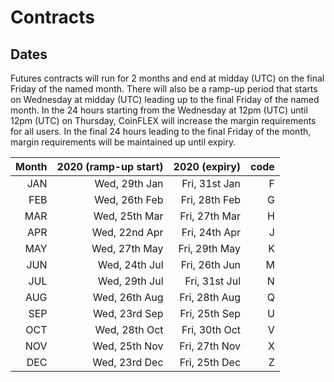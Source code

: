 # Contracts


## Dates

Futures contracts will run for 2 months and end at midday (UTC) on the final Friday of the named month.
There will also be a ramp-up period that starts on Wednesday at midday (UTC) leading up to the final Friday of the
named month. In the 24 hours starting from the Wednesday at 12pm (UTC) until 12pm (UTC) on Thursday, CoinFLEX will 
increase the margin requirements for all users. In the final 24 hours leading to the final Friday of the month, margin
requirements will be maintained up until expiry.

| Month | 2020 (ramp-up start)| 2020 (expiry)     | code |
|------:|--------------------:|------------------:|-----:|
|  JAN  |Wed, 29th Jan        |   Fri, 31st Jan   |  F   |
|  FEB  |    Wed, 26th Feb    |   Fri, 28th Feb   |  G   |
|  MAR  |    Wed, 25th Mar    |   Fri, 27th Mar   |  H   |
|  APR  |    Wed, 22nd Apr    |   Fri, 24th Apr   |  J   |
|  MAY  |    Wed, 27th May    |   Fri, 29th May   |  K   |
|  JUN  |    Wed, 24th Jul    |   Fri, 26th Jun   |  M   |
|  JUL  |    Wed, 29th Jul    |   Fri, 31st Jul   |  N   |
|  AUG  |    Wed, 26th Aug    |   Fri, 28th Aug   |  Q   |
|  SEP  |    Wed, 23rd Sep    |   Fri, 25th Sep   |  U   |
|  OCT  |    Wed, 28th Oct    |   Fri, 30th Oct   |  V   |
|  NOV  |    Wed, 25th Nov    |   Fri, 27th Nov   |  X   |
|  DEC  |    Wed, 23rd Dec    |   Fri, 25th Dec   |  Z   |

